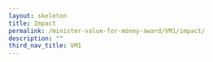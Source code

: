 ```yaml
---
layout: skeleton
title: Impact
permalink: /minister-value-for-money-award/VM1/impact/
description: ""
third_nav_title: VM1
---
```

